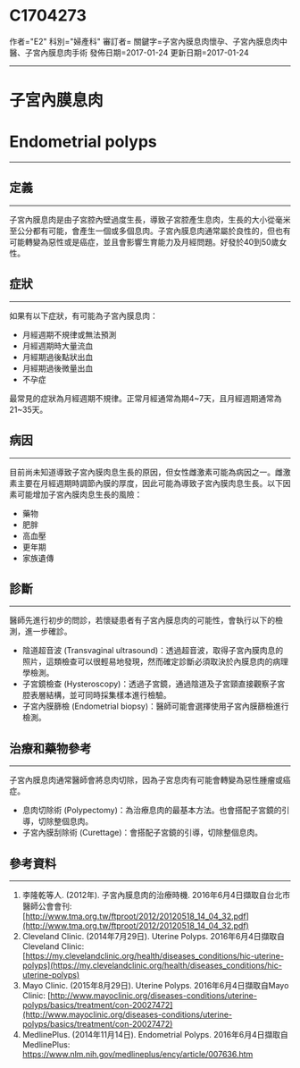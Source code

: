 # C1704273
作者="E2"
科別="婦產科"
審訂者=
關鍵字=子宮內膜息肉懷孕、子宮內膜息肉中醫、子宮內膜息肉手術
發佈日期=2017-01-24
更新日期=2017-01-24

----------
# 子宮內膜息肉 
# Endometrial polyps
----------
## 定義
----------

子宮內膜息肉是由子宮腔內壁過度生長，導致子宮腔產生息肉，生長的大小從毫米至公分都有可能，會產生一個或多個息肉。子宮內膜息肉通常屬於良性的，但也有可能轉變為惡性或是癌症，並且會影響生育能力及月經問題。好發於40到50歲女性。 

## 症狀
----------

如果有以下症狀，有可能為子宮內膜息肉：

- 月經週期不規律或無法預測
- 月經週期時大量流血
- 月經期過後點狀出血
- 月經期過後微量出血
- 不孕症

最常見的症狀為月經週期不規律。正常月經通常為期4~7天，且月經週期通常為21~35天。 

## 病因
----------

目前尚未知道導致子宮內膜肉息生長的原因，但女性雌激素可能為病因之一。雌激素主要在月經週期時調節內膜的厚度，因此可能為導致子宮內膜肉息生長。以下因素可能增加子宮內膜肉息生長的風險：

- 藥物
- 肥胖
- 高血壓
- 更年期
- 家族遺傳
## 診斷
----------

醫師先進行初步的問診，若懷疑患者有子宮內膜息肉的可能性，會執行以下的檢測，進一步確診。

- 陰道超音波 (Transvaginal ultrasound)：透過超音波，取得子宮內膜肉息的照片，這類檢查可以很輕易地發現，然而確定診斷必須取決於內膜息肉的病理學檢測。
- 子宮鏡檢查 (Hysteroscopy)：透過子宮鏡，通過陰道及子宮頸直接觀察子宮腔表層結構，並可同時採集樣本進行檢驗。
- 子宮內膜篩檢 (Endometrial biopsy)：醫師可能會選擇使用子宮內膜篩檢進行檢測。
## 治療和藥物參考
----------

子宮內膜息肉通常醫師會將息肉切除，因為子宮息肉有可能會轉變為惡性腫瘤或癌症。

- 息肉切除術 (Polypectomy)：為治療息肉的最基本方法。也會搭配子宮鏡的引導，切除整個息肉。
- 子宮內膜刮除術 (Curettage)：會搭配子宮鏡的引導，切除整個息肉。
## 參考資料
----------
1. 李隆乾等人. (2012年). 子宮內膜息肉的治療時機. 2016年6月4日擷取自台北市醫師公會會刊:
  [http://www.tma.org.tw/ftproot/2012/20120518_14_04_32.pdf](http://www.tma.org.tw/ftproot/2012/20120518_14_04_32.pdf)
2. Cleveland Clinic. (2014年7月29日). Uterine Polyps. 2016年6月4日擷取自Cleveland Clinic:
  [https://my.clevelandclinic.org/health/diseases_conditions/hic-uterine-polyps](https://my.clevelandclinic.org/health/diseases_conditions/hic-uterine-polyps)
3. Mayo Clinic. (2015年8月29日). Uterine Polyps. 2016年6月4日擷取自Mayo Clinic:
  [http://www.mayoclinic.org/diseases-conditions/uterine-polyps/basics/treatment/con-20027472](http://www.mayoclinic.org/diseases-conditions/uterine-polyps/basics/treatment/con-20027472)
4. MedlinePlus. (2014年11月14日). Endometrial Polyps. 2016年6月4日擷取自MedlinePlus:
  https://www.nlm.nih.gov/medlineplus/ency/article/007636.htm

